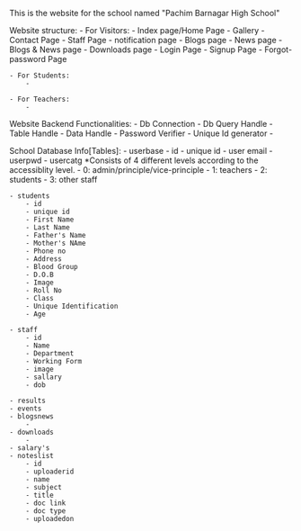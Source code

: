 This is the website for the school named "Pachim Barnagar High School"

Website structure:
    - For Visitors:
        - Index page/Home Page
        - Gallery
        - Contact Page
        - Staff Page
        - notification page
        - Blogs page
        - News page
        - Blogs & News page
        - Downloads page
        - Login Page
        - Signup Page
        - Forgot-password Page
    
    - For Students:
        - 
    
    - For Teachers:
        - 



Website Backend Functionalities:
    - Db Connection
    - Db Query Handle
        - Table Handle
        - Data Handle 
    - Password Verifier
    - Unique Id generator
    - 


School Database Info[Tables]:
    - userbase
        - id
        - unique id
        - user email
        - userpwd
        - usercatg 
            *Consists of 4 different levels according to the accessiblity level.
            - 0: admin/principle/vice-principle
            - 1: teachers
            - 2: students
            - 3: other staff    

    - students
        - id
        - unique id
        - First Name
        - Last Name
        - Father's Name
        - Mother's NAme
        - Phone no
        - Address
        - Blood Group
        - D.O.B
        - Image
        - Roll No
        - Class
        - Unique Identification
        - Age

    - staff
        - id
        - Name
        - Department
        - Working Form
        - image
        - sallary
        - dob
        
    - results
    - events
    - blogsnews
        - 
    - downloads
        - 
    - salary's
    - noteslist
        - id
        - uploaderid
        - name
        - subject
        - title
        - doc link
        - doc type
        - uploadedon

